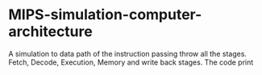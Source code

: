 # MIPS-simulation-computer-architecture
A simulation to data path of the instruction passing throw all the stages. Fetch, Decode, Execution, Memory and write back stages. The code print 
